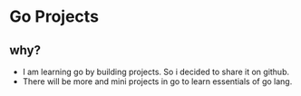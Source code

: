 # Go Projects
## why?
- I am learning go by building projects. So i decided to share it on github.
- There will be more and mini projects in go to learn essentials of go lang.